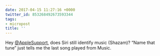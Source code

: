 ```yaml
---
date: 2017-04-15 11:27:16 +0000
twitter_id: 853268492673593344
tags:
- micropost
title: ''
---
```


Hey [@AppleSupport](https://twitter.com/AppleSupport), does Siri still identify music (Shazam)? “Name that tune” just tells me the last song played from Music.
